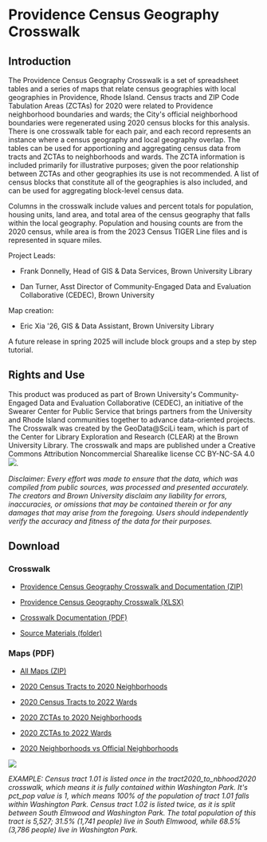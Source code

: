 # Providence Census Geography Crosswalk

## Introduction

The Providence Census Geography Crosswalk is a set of spreadsheet tables and a series of maps that relate census geographies with local geographies in Providence, Rhode Island. Census tracts and ZIP Code Tabulation Areas (ZCTAs) for 2020 were related to Providence neighborhood boundaries and wards; the City's official neighborhood boundaries were regenerated using 2020 census blocks for this analysis. There is one crosswalk table for each pair, and each record represents an instance where a census geography and local geography overlap. The tables can be used for apportioning and aggregating census data from tracts and ZCTAs to neighborhoods and wards. The ZCTA information is included primarily for illustrative purposes; given the poor relationship between ZCTAs and other geographies its use is not recommended. A list of census blocks that constitute all of the geographies is also included, and can be used for aggregating block-level census data.

Columns in the crosswalk include values and percent totals for population, housing units, land area, and total area of the census geography that falls within the local geography. Population and housing counts are from the 2020 census, while area is from the 2023 Census TIGER Line files and is represented in square miles.

Project Leads: 

- Frank Donnelly, Head of GIS & Data Services, Brown University Library

- Dan Turner, Asst Director of Community-Engaged Data and Evaluation Collaborative (CEDEC), Brown University

Map creation:

- Eric Xia '26, GIS & Data Assistant, Brown University Library

A future release in spring 2025 will include block groups and a step by step tutorial.

## Rights and Use

This product was produced as part of Brown University's Community-Engaged Data and Evaluation Collaborative (CEDEC), an initiative of the Swearer Center for Public Service that brings partners from the University and Rhode Island communities together to advance data-oriented projects. The Crosswalk was created by the GeoData@SciLi team, which is part of the Center for Library Exploration and Research (CLEAR) at the Brown University Library. The crosswalk and maps are published under a Creative Commons Attribution Noncommercial Sharealike license CC BY-NC-SA 4.0 ![](S:\_geodata\projects\providence_census_nbhoods\pvd_census_crosswalk\images\cc_license.png).

*Disclaimer: Every effort was made to ensure that the data, which was compiled from public sources, was processed and presented accurately. The creators and Brown University disclaim any liability for errors, inaccuracies, or omissions that may be contained therein or for any damages that may arise from the foregoing. Users should independently verify the accuracy and fitness of the data for their purposes.*

## Download

### Crosswalk

- [Providence Census Geography Crosswalk and Documentation (ZIP)](crosswalk.zip)

- [Providence Census Geography Crosswalk (XLSX)](crosswalk/pvd_census_geog_crosswalk.xlsx)

- [Crosswalk Documentation (PDF)](pvd_census_geog_crosswalk.pdf)

- [Source Materials (folder)](source_materials)

### Maps (PDF)

- [All Maps (ZIP)](maps.zip)

- [2020 Census Tracts to 2020 Neighborhoods](maps/pvd_tracts2020_nbhoods2020.pdf)

- [2020 Census Tracts to 2022 Wards](maps/pvd_tracts2020_wards2022.pdf)

- [2020 ZCTAs to 2020 Neighborhoods](maps/pvd_zctas2020_nbhoods2020.pdf)

- [2020 ZCTAs to 2022 Wards](maps/pvd_zctas2020_wards2022.pd)

- [2020 Neighborhoods vs Official Neighborhoods](maps/pvd_nbhoods_nbhoods2020.pd)

![](S:\_geodata\projects\providence_census_nbhoods\pvd_census_crosswalk\images\tract_table_example.png)

*EXAMPLE: Census tract 1.01 is listed once in the tract2020\_to\_nbhood2020 crosswalk, which means it is fully contained within Washington Park. It's pct\_pop value is 1, which means 100% of the population of tract 1.01 falls within Washington Park. Census tract 1.02 is listed twice, as it is split between South Elmwood and Washington Park. The total population of this tract is 5,527; 31.5% (1,741 people) live in South Elmwood, while 68.5% (3,786 people) live in Washington Park.*
